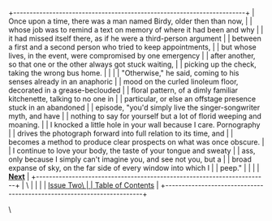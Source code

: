 +-----------------------------------------------------------------------+
| Once upon a time, there was a man named Birdy, older then than now,   |
| whose job was to remind a text on memory of where it had been and why |
| it had missed itself there, as if he were a third-person argument     |
| between a first and a second person who tried to keep appointments,   |
| but whose lives, in the event, were compromised by one emergency      |
| after another, so that one or the other always got stuck waiting,     |
| picking up the check, taking the wrong bus home.                      |
|                                                                       |
| \"Otherwise,\" he said, coming to his senses already in an anaphoric  |
| mood on the curled linoleum floor, decorated in a grease-beclouded    |
| floral pattern, of a dimly familiar kitchenette, talking to no one in |
| particular, or else an offstage presence stuck in an abandoned        |
| episode, \"you\'d simply live the singer-songwriter myth, and have    |
| nothing to say for yourself but a lot of florid weeping and moaning.  |
| I knocked a little hole in your wall because I care. Pornography      |
| drives the photograph forward into full relation to its time, and     |
| becomes a method to produce clear prospects on what was once obscure. |
| I continue to love your body, the taste of your tongue and sweaty     |
| ass, only because I simply can\'t imagine you, and see not you, but a |
| broad expanse of sky, on the far side of every window into which I    |
| peep.\"                                                               |
|                                                                       |
| **[Next](brady6.html)**                                               |
+-----------------------------------------------------------------------+
| \                                                                     |
|                                                                       |
| [Issue Two\                                                           |
| Table of Contents](../issuetwo_toc.html)                              |
+-----------------------------------------------------------------------+

\
